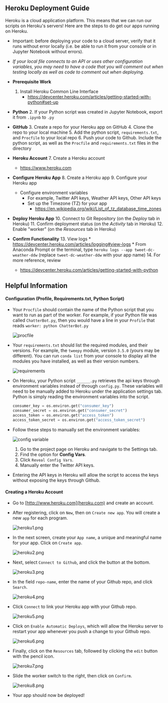 ## Heroku Deployment Guide

 Heroku is a cloud application platform. This means that we can run our scripts on Heroku's servers! Here are the steps to do get our apps running on Heroku.

* Important: before deploying your code to a cloud server, verify that it runs without error locally (i.e. be able to run it from your console or in Jupyter Notebook without errors).
* _If your local file connects to an API or uses other configuration variables, you may need to have a code that you will comment out when testing locally as well as code to comment out when deploying._


* **Prerequisite Work**
  1. Install Heroku Common Line Interface
      * https://devcenter.heroku.com/articles/getting-started-with-python#set-up
* **Python**
  2. If your Python script was created in Jupyter Notebook, export it from `.ipynb` to `.py`
* **GitHub**
  3. Create a repo for your Heroku app on GitHub
  4. Clone the repo to your local machine
  5. Add the python script, `requirements.txt`, and `Procfile` to your local repo
  6. Push your code to Github. Include the python script, as well as the `Procfile` and `requirements.txt` files in the directory
* **Heroku Account**
  7. Create a Heroku account
    * https://www.heroku.com
* **Configure Heroku App**
  8. Create a Heroku app
  9. Configure your Heroku app
    * Configure environment variables
      * For example, Twitter API keys, Weather API keys, Other API keys
      * Set up the Timezone (TZ) for your app
        * https://en.wikipedia.org/wiki/List_of_tz_database_time_zones
* **Deploy Heroku App**
  10. Connect to Git Repository (on the _Deploy_ tab in Heroku)
  11. Confirm deployment status (on the _Activity_ tab in Heroku)
  12. Enable "worker" (on the _Resources_ tab in Heroku)
* **Confirm Functionality**
  13. View logs
      * https://devcenter.heroku.com/articles/logging#view-logs
      * From Anaconda Prompt or the terminal, type `heroku logs --app tweet-dc-weather-ddw` (replace `tweet-dc-weather-ddw` with your app name)
  14. For more reference, review
    * https://devcenter.heroku.com/articles/getting-started-with-python


## Helpful Information

#### Configuration (Profile, Requirements.txt, Python Script)

* Your `Procfile` should contain the name of the Python script that you want to run as part of the worker. For example, if your Python file was called `ChatterBot.py`, then you would have a line in your `Profile` that reads `worker: python ChatterBot.py`

  ![procfile](Images/procfile.png)

* Your `requirements.txt` should list the required modules, and their versions. For example, the `tweepy` module, version `3.5.0` (yours may be different). You can run `conda list` from your console to display all the modules you have installed, as well as their version numbers.

  ![requirements](Images/requirements.png)

* On Heroku, your Python script `______.py` retrieves the api keys through environment variables instead of through `config.py`. These variables will need to be manually added to Heroku under the application settings tab. Python is simply reading the environment variables into the script.

  ```python
  consumer_key = os.environ.get("consumer_key")
  consumer_secret = os.environ.get("consumer_secret")
  access_token = os.environ.get("access_token")
  access_token_secret = os.environ.get("access_token_secret")
  ```

* Follow these steps to manually set the environment variables:

  ![config variable](Images/config_var.png)

  1. Go to the project page on Heroku and navigate to the Settings tab.
  2. Find the option for **Config Vars**.
  3. Click `Reveal Config Vars`.
  4. Manually enter the Twitter API keys.

* Entering the API keys in Heroku will allow the script to access the keys without exposing the keys through Github.

#### Creating a Heroku Account

* Go to [http://www.heroku.com](heroku.com) and create an account.

* After registering, click on `New`, then on `Create new app`. You will create a new `app` for each program.

  ![heroku1.png](Images/heroku1.png)

* In the next screen, create your `App name`, a unique and meaningful name for your app. Click on `Create app`.

  ![heroku2.png](Images/heroku2.png)

* Next, select `Connect to Github`, and click the button at the bottom.

  ![heroku3.png](Images/heroku3.png)

* In the field `repo-name`, enter the name of your Github repo, and click `Search`.

  ![heroku4.png](Images/heroku4.png)

* Click `Connect` to link your Heroku app with your Github repo.

  ![heroku5.png](Images/heroku5.png)  

* Click on `Enable Automatic Deploys`, which will allow the Heroku server to restart your app whenever you push a change to your Github repo.

  ![heroku6.png](Images/heroku6.png)  

* Finally, click on the `Resources` tab, followed by clicking the `edit` button with the pencil icon.

  ![heroku7.png](Images/heroku7.png)

* Slide the worker switch to the right, then click on `Confirm`.

  ![heroku8.png](Images/heroku8.png)  

* Your app should now be deployed!  
